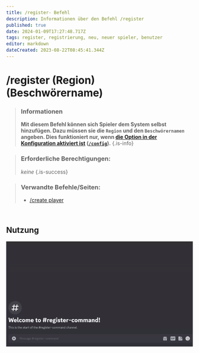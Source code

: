 ```yaml
---
title: /register- Befehl
description: Informationen über den Befehl /register
published: true
date: 2024-01-09T17:27:48.717Z
tags: register, registrierung, neu, neuer spieler, benutzer
editor: markdown
dateCreated: 2023-08-22T08:45:41.344Z
---
```


# /register (Region) (Beschwörername)

>### Informationen
>**Mit diesem Befehl können sich Spieler dem System selbst hinzufügen. Dazu müssen sie die `Region` und den `Beschwörernamen` angeben. Dies funktioniert nur, wenn [die Option in der Konfiguration aktiviert ist](/en/Zoe-Configuration/Usermanagment/Register) ([`/config`](/de/commands/important/config)).**
>{.is-info}

>### Erforderliche Berechtigungen:
>*keine*
>{.is-success}

>### Verwandte Befehle/Seiten:
>-   [/create player](/de/commands/create/player/)

<br>

## Nutzung

![](/new_register.gif)
